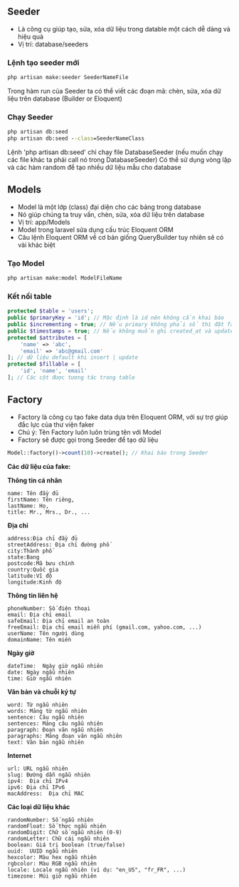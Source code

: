 ## Seeder
- Là công cụ giúp tạo, sửa, xóa  dữ liệu trong datable một cách dễ dàng và hiệu quả
- Vị trí: database/seeders

### Lệnh tạo seeder mới
```cmd
php artisan make:seeder SeederNameFile
```

Trong hàm run của Seeder ta có thể viết các đoạn mã: chèn, sửa, xóa dữ liệu trên database (Builder or Eloquent)

### Chạy Seeder
```cmd
php artisan db:seed
php artisan db:seed --class=SeederNameClass
```
Lệnh 'php artisan db:seed' chỉ chạy file DatabaseSeeder (nếu muốn chạy các file khác ta phải call nó trong DatabaseSeeder)
Có thể sử dụng vòng lặp và các hàm random để tạo nhiều dữ liệu mẫu cho database

## Models
- Model là một lớp (class) đại diện cho các bảng trong database
- Nó giúp chúng ta truy vấn, chèn, sửa, xóa dữ liệu trên database
- Vị trí: app/Models
- Model trong laravel sửa dụng cấu trúc Eloquent ORM
- Câu lệnh Eloquent ORM về cơ bản giống QueryBuilder tuy nhiên sẽ có vài khác biệt

### Tạo Model
```cmd
php artisan make:model ModelFileName
```

### Kết nối table
```php
protected $table = 'users';
public $primaryKey = 'id'; // Mặc định là id nên không cần khai báo
public $incrementing = true; // Nếu primary không phải số thì đặt false
public $timestamps = true; // Nếu không muốn ghi created_at và updated_at thì đặt false
protected $attributes = [
    'name' => 'abc',
    'email' => 'abc@gmail.com'
]; // dữ liệu default khi insert | update
protected $fillable = [ 
    'id', 'name', 'email'
]; // Các cột được tương tác trong table
```

## Factory
- Factory là công cụ tạo fake data dựa trên Eloquent ORM, với sự trợ giúp đắc lực của thư viện faker
- Chú ý: Tên Factory luôn luôn trùng tên với Model
- Factory sẽ được gọi trong Seeder để tạo dữ liệu

```php
Model::factory()->count(10)->create(); // Khai báo trong Seeder
```

**Các dữ liệu của fake:**

**Thông tin cá nhân**
```text
name: Tên đầy đủ
firstName: Tên riêng,
lastName: Họ,
title: Mr., Mrs., Dr., ...
```

**Địa chỉ**
```text
address:Địa chỉ đầy đủ
streetAddress: Địa chỉ đường phố
city:Thành phố
state:Bang
postcode:Mã bưu chính
country:Quốc gia
latitude:Vĩ độ
longitude:Kinh độ
```

**Thông tin liên hệ**
```text
phoneNumber: Số điện thoại
email: Địa chỉ email
safeEmail: Địa chỉ email an toàn
freeEmail: Địa chỉ email miễn phí (gmail.com, yahoo.com, ...)
userName: Tên người dùng
domainName: Tên miền
```

**Ngày giờ**
```text
dateTime:  Ngày giờ ngẫu nhiên
date: Ngày ngẫu nhiên
time: Giờ ngẫu nhiên
```

**Văn bản và chuỗi ký tự**
```text
word: Từ ngẫu nhiên
words: Mảng từ ngẫu nhiên
sentence: Câu ngẫu nhiên
sentences: Mảng câu ngẫu nhiên
paragraph: Đoạn văn ngẫu nhiên
paragraphs: Mảng đoạn văn ngẫu nhiên
text: Văn bản ngẫu nhiên
```

**Internet**
```text
url: URL ngẫu nhiên
slug: Đường dẫn ngẫu nhiên
ipv4:  Địa chỉ IPv4
ipv6: Địa chỉ IPv6
macAddress:  Địa chỉ MAC
```

**Các loại dữ liệu khác**
```text
randomNumber: Số ngẫu nhiên
randomFloat: Số thực ngẫu nhiên
randomDigit: Chữ số ngẫu nhiên (0-9)
randomLetter: Chữ cái ngẫu nhiên
boolean: Giá trị boolean (true/false)
uuid:  UUID ngẫu nhiên
hexcolor: Màu hex ngẫu nhiên
rgbcolor: Màu RGB ngẫu nhiên
locale: Locale ngẫu nhiên (ví dụ: "en_US", "fr_FR", ...)
timezone: Múi giờ ngẫu nhiên
```
